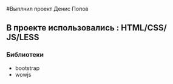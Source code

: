 #Выплнил проект Денис Попов 
##  В проекте использовались : HTML/CSS/ JS/LESS
### Библиотеки
- bootstrap 
- wowjs
